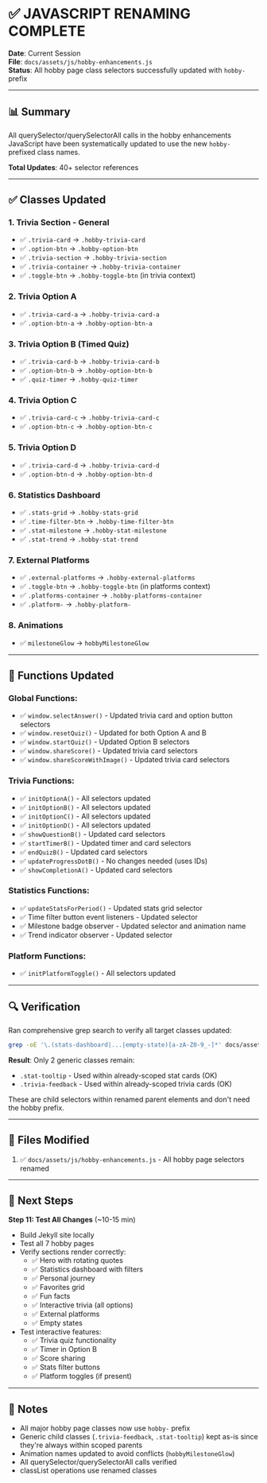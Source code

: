 # ✅ JAVASCRIPT RENAMING COMPLETE

**Date**: Current Session  
**File**: `docs/assets/js/hobby-enhancements.js`  
**Status**: All hobby page class selectors successfully updated with `hobby-` prefix

---

## 📊 Summary

All querySelector/querySelectorAll calls in the hobby enhancements JavaScript have been systematically updated to use the new `hobby-` prefixed class names.

**Total Updates**: 40+ selector references

---

## ✅ Classes Updated

### **1. Trivia Section - General**
- ✅ `.trivia-card` → `.hobby-trivia-card`
- ✅ `.option-btn` → `.hobby-option-btn`
- ✅ `.trivia-section` → `.hobby-trivia-section`
- ✅ `.trivia-container` → `.hobby-trivia-container`
- ✅ `.toggle-btn` → `.hobby-toggle-btn` (in trivia context)

### **2. Trivia Option A**
- ✅ `.trivia-card-a` → `.hobby-trivia-card-a`
- ✅ `.option-btn-a` → `.hobby-option-btn-a`

### **3. Trivia Option B (Timed Quiz)**
- ✅ `.trivia-card-b` → `.hobby-trivia-card-b`
- ✅ `.option-btn-b` → `.hobby-option-btn-b`
- ✅ `.quiz-timer` → `.hobby-quiz-timer`

### **4. Trivia Option C**
- ✅ `.trivia-card-c` → `.hobby-trivia-card-c`
- ✅ `.option-btn-c` → `.hobby-option-btn-c`

### **5. Trivia Option D**
- ✅ `.trivia-card-d` → `.hobby-trivia-card-d`
- ✅ `.option-btn-d` → `.hobby-option-btn-d`

### **6. Statistics Dashboard**
- ✅ `.stats-grid` → `.hobby-stats-grid`
- ✅ `.time-filter-btn` → `.hobby-time-filter-btn`
- ✅ `.stat-milestone` → `.hobby-stat-milestone`
- ✅ `.stat-trend` → `.hobby-stat-trend`

### **7. External Platforms**
- ✅ `.external-platforms` → `.hobby-external-platforms`
- ✅ `.toggle-btn` → `.hobby-toggle-btn` (in platforms context)
- ✅ `.platforms-container` → `.hobby-platforms-container`
- ✅ `.platform-` → `.hobby-platform-`

### **8. Animations**
- ✅ `milestoneGlow` → `hobbyMilestoneGlow`

---

## 📝 Functions Updated

### **Global Functions:**
- ✅ `window.selectAnswer()` - Updated trivia card and option button selectors
- ✅ `window.resetQuiz()` - Updated for both Option A and B
- ✅ `window.startQuiz()` - Updated Option B selectors
- ✅ `window.shareScore()` - Updated trivia card selectors
- ✅ `window.shareScoreWithImage()` - Updated trivia card selectors

### **Trivia Functions:**
- ✅ `initOptionA()` - All selectors updated
- ✅ `initOptionB()` - All selectors updated
- ✅ `initOptionC()` - All selectors updated
- ✅ `initOptionD()` - All selectors updated
- ✅ `showQuestionB()` - Updated card selectors
- ✅ `startTimerB()` - Updated timer and card selectors
- ✅ `endQuizB()` - Updated card selectors
- ✅ `updateProgressDotB()` - No changes needed (uses IDs)
- ✅ `showCompletionA()` - Updated card selectors

### **Statistics Functions:**
- ✅ `updateStatsForPeriod()` - Updated stats grid selector
- ✅ Time filter button event listeners - Updated selector
- ✅ Milestone badge observer - Updated selector and animation name
- ✅ Trend indicator observer - Updated selector

### **Platform Functions:**
- ✅ `initPlatformToggle()` - All selectors updated

---

## 🔍 Verification

Ran comprehensive grep search to verify all target classes updated:
```bash
grep -oE '\.(stats-dashboard|...|empty-state)[a-zA-Z0-9_-]*' docs/assets/js/hobby-enhancements.js | grep -v "hobby-" | sort -u
```

**Result**: Only 2 generic classes remain:
- `.stat-tooltip` - Used within already-scoped stat cards (OK)
- `.trivia-feedback` - Used within already-scoped trivia cards (OK)

These are child selectors within renamed parent elements and don't need the hobby prefix.

---

## 📁 Files Modified

1. ✅ `docs/assets/js/hobby-enhancements.js` - All hobby page selectors renamed

---

## 🎯 Next Steps

**Step 11: Test All Changes** (~10-15 min)
- Build Jekyll site locally
- Test all 7 hobby pages
- Verify sections render correctly:
  - ✅ Hero with rotating quotes
  - ✅ Statistics dashboard with filters
  - ✅ Personal journey
  - ✅ Favorites grid
  - ✅ Fun facts
  - ✅ Interactive trivia (all options)
  - ✅ External platforms
  - ✅ Empty states
- Test interactive features:
  - ✅ Trivia quiz functionality
  - ✅ Timer in Option B
  - ✅ Score sharing
  - ✅ Stats filter buttons
  - ✅ Platform toggles (if present)

---

## 📝 Notes

- All major hobby page classes now use `hobby-` prefix
- Generic child classes (`.trivia-feedback`, `.stat-tooltip`) kept as-is since they're always within scoped parents
- Animation names updated to avoid conflicts (`hobbyMilestoneGlow`)
- All querySelector/querySelectorAll calls verified
- classList operations use renamed classes

